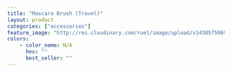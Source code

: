 ```yaml
---
title: "Mascara Brush (Travel)"
layout: product
categories: ["accessories"]
feature_image: "http://res.cloudinary.com/ruel/image/upload/v1438575069/fs/mascaraBrush_travel.jpg"
colors:
    - color_name: N/A
      hex: ""
      best_seller: ""
---
```

